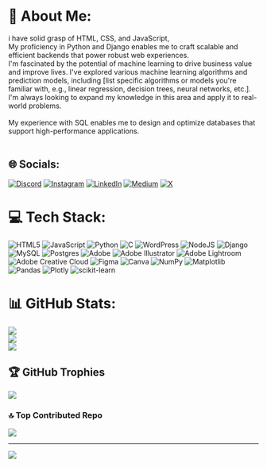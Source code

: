 # 💫 About Me:
i have  solid grasp of HTML, CSS, and JavaScript,<br>My proficiency in Python and Django enables me to craft scalable and efficient backends that power robust web experiences.<br> I'm fascinated by the potential of machine learning to drive business value and improve lives. I've explored various machine learning algorithms and prediction models, including [list specific algorithms or models you're familiar with, e.g., linear regression, decision trees, neural networks, etc.]. I'm always looking to expand my knowledge in this area and apply it to real-world problems.<br><br>My experience with SQL enables me to design and optimize databases that support high-performance applications.<br><br>


## 🌐 Socials:
[![Discord](https://img.shields.io/badge/Discord-%237289DA.svg?logo=discord&logoColor=white)](https://discord.gg/@meow_0318) [![Instagram](https://img.shields.io/badge/Instagram-%23E4405F.svg?logo=Instagram&logoColor=white)](https://instagram.com/@_meow0318) [![LinkedIn](https://img.shields.io/badge/LinkedIn-%230077B5.svg?logo=linkedin&logoColor=white)](https://linkedin.com/in/www.linkedin.com/in/rojina-dhakal) [![Medium](https://img.shields.io/badge/Medium-12100E?logo=medium&logoColor=white)](https://medium.com/@@rojinad554) [![X](https://img.shields.io/badge/X-black.svg?logo=X&logoColor=white)](https://x.com/@RojinaDhakal13) 

# 💻 Tech Stack:
![HTML5](https://img.shields.io/badge/html5-%23E34F26.svg?style=for-the-badge&logo=html5&logoColor=white) ![JavaScript](https://img.shields.io/badge/javascript-%23323330.svg?style=for-the-badge&logo=javascript&logoColor=%23F7DF1E) ![Python](https://img.shields.io/badge/python-3670A0?style=for-the-badge&logo=python&logoColor=ffdd54) ![C](https://img.shields.io/badge/c-%2300599C.svg?style=for-the-badge&logo=c&logoColor=white) ![WordPress](https://img.shields.io/badge/WordPress-%23117AC9.svg?style=for-the-badge&logo=WordPress&logoColor=white) ![NodeJS](https://img.shields.io/badge/node.js-6DA55F?style=for-the-badge&logo=node.js&logoColor=white) ![Django](https://img.shields.io/badge/django-%23092E20.svg?style=for-the-badge&logo=django&logoColor=white) ![MySQL](https://img.shields.io/badge/mysql-4479A1.svg?style=for-the-badge&logo=mysql&logoColor=white) ![Postgres](https://img.shields.io/badge/postgres-%23316192.svg?style=for-the-badge&logo=postgresql&logoColor=white) ![Adobe](https://img.shields.io/badge/adobe-%23FF0000.svg?style=for-the-badge&logo=adobe&logoColor=white) ![Adobe Illustrator](https://img.shields.io/badge/adobe%20illustrator-%23FF9A00.svg?style=for-the-badge&logo=adobe%20illustrator&logoColor=white) ![Adobe Lightroom](https://img.shields.io/badge/Adobe%20Lightroom-31A8FF.svg?style=for-the-badge&logo=Adobe%20Lightroom&logoColor=white) ![Adobe Creative Cloud](https://img.shields.io/badge/Adobe%20Creative%20Cloud-DA1F26.svg?style=for-the-badge&logo=Adobe%20Creative%20Cloud&logoColor=white) ![Figma](https://img.shields.io/badge/figma-%23F24E1E.svg?style=for-the-badge&logo=figma&logoColor=white) ![Canva](https://img.shields.io/badge/Canva-%2300C4CC.svg?style=for-the-badge&logo=Canva&logoColor=white) ![NumPy](https://img.shields.io/badge/numpy-%23013243.svg?style=for-the-badge&logo=numpy&logoColor=white) ![Matplotlib](https://img.shields.io/badge/Matplotlib-%23ffffff.svg?style=for-the-badge&logo=Matplotlib&logoColor=black) ![Pandas](https://img.shields.io/badge/pandas-%23150458.svg?style=for-the-badge&logo=pandas&logoColor=white) ![Plotly](https://img.shields.io/badge/Plotly-%233F4F75.svg?style=for-the-badge&logo=plotly&logoColor=white) ![scikit-learn](https://img.shields.io/badge/scikit--learn-%23F7931E.svg?style=for-the-badge&logo=scikit-learn&logoColor=white)
# 📊 GitHub Stats:
![](https://github-readme-stats.vercel.app/api?username=Rojina0803&theme=dark&hide_border=false&include_all_commits=false&count_private=false)<br/>
![](https://github-readme-streak-stats.herokuapp.com/?user=Rojina0803&theme=dark&hide_border=false)<br/>
![](https://github-readme-stats.vercel.app/api/top-langs/?username=Rojina0803&theme=dark&hide_border=false&include_all_commits=false&count_private=false&layout=compact)

## 🏆 GitHub Trophies
![](https://github-profile-trophy.vercel.app/?username=Rojina0803&theme=calm&no-frame=false&no-bg=true&margin-w=4)

### 🔝 Top Contributed Repo
![](https://github-contributor-stats.vercel.app/api?username=Rojina0803&limit=5&theme=dark&combine_all_yearly_contributions=true)

---
[![](https://visitcount.itsvg.in/api?id=Rojina0803&icon=1&color=0)](https://visitcount.itsvg.in)


